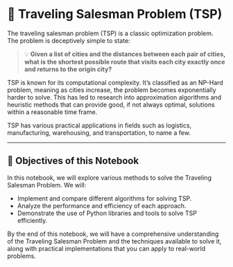 # 🧭 Traveling Salesman Problem (TSP)

The traveling salesman problem (TSP) is a classic optimization problem. The problem is deceptively simple to state:

> 💡 **Given a list of cities and the distances between each pair of cities, what is the shortest possible route that visits each city exactly once and returns to the origin city?**

TSP is known for its computational complexity. It’s classified as an NP-Hard problem, meaning as cities increase, the problem becomes exponentially harder to solve. This has led to research into approximation algorithms and heuristic methods that can provide good, if not always optimal, solutions within a reasonable time frame.

TSP has various practical applications in fields such as logistics, manufacturing, warehousing, and transportation, to name a few.

---

## 🎯 Objectives of this Notebook

In this notebook, we will explore various methods to solve the Traveling Salesman Problem. We will:

- Implement and compare different algorithms for solving TSP.
- Analyze the performance and efficiency of each approach.
- Demonstrate the use of Python libraries and tools to solve TSP efficiently.

By the end of this notebook, we will have a comprehensive understanding of the Traveling Salesman Problem and the techniques available to solve it, along with practical implementations that you can apply to real-world problems.
